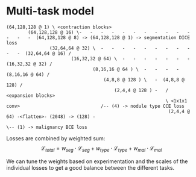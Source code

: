 # Multi-task model

```
(64,128,128 @ 1) \ <contraction blocks>
        (64,128,128 @ 16) \-   -   -   -   -   -   -   -   -   -   -   -   -   -  (64,128,128 @ 8) -> (64,128,128 @ 1) -> segmentation DICE loss
                (32,64,64 @ 32) \  -   -   -   -   -   -   -   -   -   -   -  (32,64,64 @ 16) /
                        (16,32,32 @ 64) \  -   -   -   -   -   -   -  (16,32,32 @ 32) /
                                (8,16,16 @ 64 ) \  -   -   -   - (8,16,16 @ 64) /
                                    (4,8,8 @ 128 ) \   -  (4,8,8 @ 128) /
                                        (2,4,4 @ 128 ) -   / <expansion blocks>
                                                           \ <1x1x1 conv>                              /-- (4) -> nodule type CCE loss
                                                            (2,4,4 @ 64) -<flatten>- (2048) -> (128) - 
                                                                                                       \-- (1) -> malignancy BCE loss 
```

Losses are combined by weighted sum: $$\mathcal{L}_{total} = w_{seg} \cdot \mathcal{L}_{seg} + w_{type} \cdot \mathcal{L}_{type} + w_{mal} \cdot \mathcal{L}_{mal}$$

We can tune the weights based on experimentation and the scales of the individual losses to get a good balance between the different tasks.